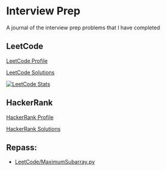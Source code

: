 # Interview Prep

A journal of the interview prep problems that I have completed

## LeetCode

[LeetCode Profile](https://leetcode.com/mrchristensen/)

[LeetCode Solutions](/LeetCode)

[![LeetCode Stats](https://leetcard.jacoblin.cool/mrchristensen?theme=dark&font=DM%20Sans&ext=activity)](https://leetcode.com/mrchristensen/)

## HackerRank

[HackerRank Profile](https://www.hackerrank.com/mrchristensen)

[HackerRank Solutions](/HackerRank)

## Repass:

 - [LeetCode/MaximumSubarray.py](LeetCode/MaximumSubarray.py)
